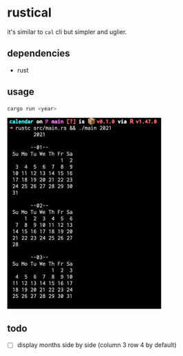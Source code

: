 # rustical

it's similar to `cal` cli but simpler and uglier.

## dependencies

+ rust

## usage

```sh
cargo run <year>
```

![usage](./doc/calendar-rust.png)

## todo

- [ ] display months side by side (column 3 row 4 by default)

